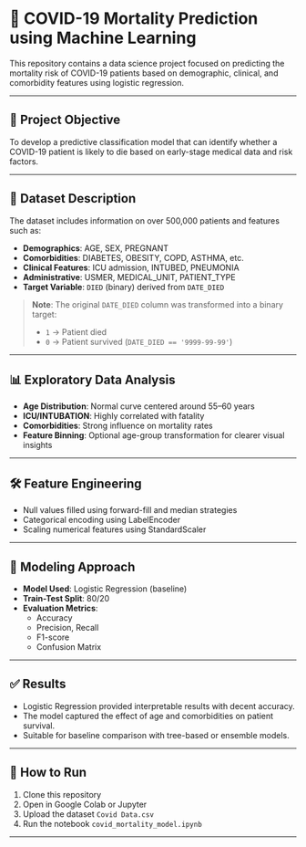 # 🦠 COVID-19 Mortality Prediction using Machine Learning

This repository contains a data science project focused on predicting the mortality risk of COVID-19 patients based on demographic, clinical, and comorbidity features using logistic regression.

---

## 📌 Project Objective

To develop a predictive classification model that can identify whether a COVID-19 patient is likely to die based on early-stage medical data and risk factors.

---

## 🧾 Dataset Description

The dataset includes information on over 500,000 patients and features such as:

- **Demographics**: AGE, SEX, PREGNANT  
- **Comorbidities**: DIABETES, OBESITY, COPD, ASTHMA, etc.  
- **Clinical Features**: ICU admission, INTUBED, PNEUMONIA  
- **Administrative**: USMER, MEDICAL_UNIT, PATIENT_TYPE  
- **Target Variable**: `DIED` (binary) derived from `DATE_DIED`

> **Note**: The original `DATE_DIED` column was transformed into a binary target:
> - `1` → Patient died
> - `0` → Patient survived (`DATE_DIED == '9999-99-99'`)

---

## 📊 Exploratory Data Analysis

- **Age Distribution**: Normal curve centered around 55–60 years
- **ICU/INTUBATION**: Highly correlated with fatality
- **Comorbidities**: Strong influence on mortality rates
- **Feature Binning**: Optional age-group transformation for clearer visual insights

---

## 🛠️ Feature Engineering

- Null values filled using forward-fill and median strategies
- Categorical encoding using LabelEncoder
- Scaling numerical features using StandardScaler

---

## 🤖 Modeling Approach

- **Model Used**: Logistic Regression (baseline)
- **Train-Test Split**: 80/20
- **Evaluation Metrics**:
  - Accuracy
  - Precision, Recall
  - F1-score
  - Confusion Matrix

---

## ✅ Results

- Logistic Regression provided interpretable results with decent accuracy.
- The model captured the effect of age and comorbidities on patient survival.
- Suitable for baseline comparison with tree-based or ensemble models.

---

## 🚀 How to Run

1. Clone this repository
2. Open in Google Colab or Jupyter
3. Upload the dataset `Covid Data.csv`
4. Run the notebook `covid_mortality_model.ipynb`

---

